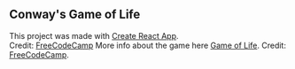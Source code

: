 ## Conway's Game of Life
This project was made with [Create React App](https://github.com/facebookincubator/create-react-app).  
Credit: [FreeCodeCamp](https://www.youtube.com/watch?v=PM0_Er3SvFQ)
More info about the game here [Game of Life](https://en.wikipedia.org/wiki/Conway%27s_Game_of_Life).
Credit: [FreeCodeCamp](https://www.youtube.com/watch?v=PM0_Er3SvFQ).